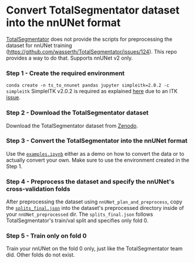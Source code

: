 # Convert TotalSegmentator dataset into the nnUNet format
[TotalSegmentator](https://github.com/wasserth/TotalSegmentator) does not provide the scripts for preprocessing the dataset for nnUNet training (https://github.com/wasserth/TotalSegmentator/issues/124). This repo provides a way to do that. Supports nnUNet v2 only.

### Step 1 - Create the required environment
`conda create -n ts_to_nnunet pandas jupyter simpleitk=2.0.2 -c simpleitk`
SimpleITK v2.0.2 is required as explained [here](https://github.com/wasserth/TotalSegmentator/issues/32) due to an ITK [issue](https://github.com/InsightSoftwareConsortium/ITK/issues/3994).

### Step 2 - Download the TotalSegmentator dataset
Download the TotalSegmentator dataset from [Zenodo](https://doi.org/10.5281/zenodo.6802613).

### Step 3 - Convert the TotalSegmentator into the nnUNet format
Use the [`examples.ipynb`](examples.ipynb) either as a demo on how to convert the data or to actually convert your own. Make sure to use the environment created in the Step 1.

### Step 4 - Preprocess the dataset and specify the nnUNet's cross-validation folds
After preprocessing the dataset using `nnUNet_plan_and_preprocess`, copy the [`splits_final.json`](splits_final.json) into the dataset's preprocessed directory inside of your `nnUNet_preprocessed` dir. The `splits_final.json` follows TotalSegmentator's train/val split and specifies only fold 0.

### Step 5 - Train only on fold 0
Train your nnUNet on the fold 0 only, just like the TotalSegmentator team did. Other folds do not exist.

